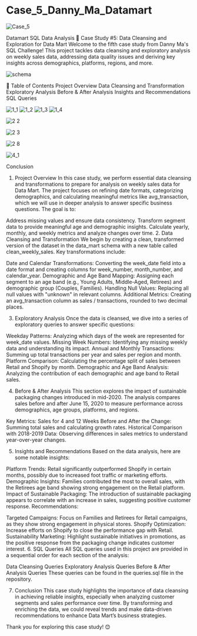 # Case_5_Danny_Ma_Datamart

![Case_5](https://github.com/user-attachments/assets/df41ad18-6243-4335-8f00-9fa31fde8ebf)

Datamart SQL Data Analysis
📝 Case Study #5: Data Cleansing and Exploration for Data Mart
Welcome to the fifth case study from Danny Ma's SQL Challenge! This project tackles data cleansing and exploratory analysis on weekly sales data, addressing data quality issues and deriving key insights across demographics, platforms, regions, and more.

![schema](https://github.com/user-attachments/assets/7dcaa938-3a46-43f4-bd87-33d1fda5ba5f)

📑 Table of Contents
Project Overview
Data Cleansing and Transformation
Exploratory Analysis
Before & After Analysis
Insights and Recommendations
SQL Queries

![1_1](https://github.com/user-attachments/assets/94c907bd-9050-4d0d-8757-e31c599162cf)
![1_2](https://github.com/user-attachments/assets/f2aa473b-76a5-4b40-9a95-38f001fab580)
![1_3](https://github.com/user-attachments/assets/d6b4fac4-81c4-452e-8124-e4765c7093b2)
![1_4](https://github.com/user-attachments/assets/d5eb5306-9825-48fc-b88b-2f4a1c9e331d)

![2 2](https://github.com/user-attachments/assets/d8616054-873c-4d37-bd17-96b1c01109d7)

![2 3](https://github.com/user-attachments/assets/ca5da016-dfdc-48c4-ad48-74240750bb39)

![2 8](https://github.com/user-attachments/assets/b01657cf-603f-45bb-9979-9bd0cf1d7dd2)

![4_1](https://github.com/user-attachments/assets/924316b5-c326-44e3-9caa-596f94513634)

Conclusion

1. Project Overview
In this case study, we perform essential data cleansing and transformations to prepare for analysis on weekly sales data for Data Mart. The project focuses on refining date formats, categorizing demographics, and calculating meaningful metrics like avg_transaction, which we will use in deeper analysis to answer specific business questions. The goal is to:

Address missing values and ensure data consistency.
Transform segment data to provide meaningful age and demographic insights.
Calculate yearly, monthly, and weekly metrics and analyze changes over time.
2. Data Cleansing and Transformation
We begin by creating a clean, transformed version of the dataset in the data_mart schema with a new table called clean_weekly_sales. Key transformations include:

Date and Calendar Transformations: Converting the week_date field into a date format and creating columns for week_number, month_number, and calendar_year.
Demographic and Age Band Mapping: Assigning each segment to an age band (e.g., Young Adults, Middle-Aged, Retirees) and demographic group (Couples, Families).
Handling Null Values: Replacing all null values with "unknown" in relevant columns.
Additional Metrics: Creating an avg_transaction column as sales / transactions, rounded to two decimal places.

3. Exploratory Analysis
Once the data is cleansed, we dive into a series of exploratory queries to answer specific questions:

Weekday Patterns: Analyzing which days of the week are represented for week_date values.
Missing Week Numbers: Identifying any missing weekly data and understanding its impact.
Annual and Monthly Transactions: Summing up total transactions per year and sales per region and month.
Platform Comparison: Calculating the percentage split of sales between Retail and Shopify by month.
Demographic and Age Band Analysis: Analyzing the contribution of each demographic and age band to Retail sales.

4. Before & After Analysis
This section explores the impact of sustainable packaging changes introduced in mid-2020. The analysis compares sales before and after June 15, 2020 to measure performance across demographics, age groups, platforms, and regions.

Key Metrics:
Sales for 4 and 12 Weeks Before and After the Change: Summing total sales and calculating growth rates.
Historical Comparison with 2018-2019 Data: Observing differences in sales metrics to understand year-over-year changes.

5. Insights and Recommendations
Based on the data analysis, here are some notable insights:

Platform Trends: Retail significantly outperformed Shopify in certain months, possibly due to increased foot traffic or marketing efforts.
Demographic Insights: Families contributed the most to overall sales, with the Retirees age band showing strong engagement on the Retail platform.
Impact of Sustainable Packaging: The introduction of sustainable packaging appears to correlate with an increase in sales, suggesting positive customer response.
Recommendations:

Targeted Campaigns: Focus on Families and Retirees for Retail campaigns, as they show strong engagement in physical stores.
Shopify Optimization: Increase efforts on Shopify to close the performance gap with Retail.
Sustainability Marketing: Highlight sustainable initiatives in promotions, as the positive response from the packaging change indicates customer interest.
6. SQL Queries
All SQL queries used in this project are provided in a sequential order for each section of the analysis:

Data Cleansing Queries
Exploratory Analysis Queries
Before & After Analysis Queries
These queries can be found in the queries.sql file in the repository.

7. Conclusion
This case study highlights the importance of data cleansing in achieving reliable insights, especially when analyzing customer segments and sales performance over time. By transforming and enriching the data, we could reveal trends and make data-driven recommendations to enhance Data Mart’s business strategies.

Thank you for exploring this case study! 😊

